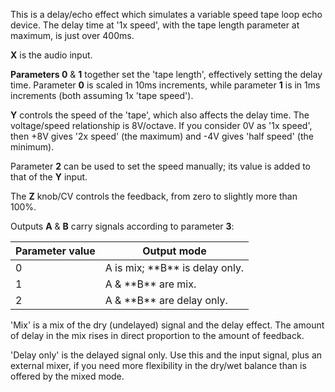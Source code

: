 
This is a delay/echo effect which simulates a variable speed tape loop echo device. The delay time at '1x speed', with
the tape length parameter at maximum, is just over 400ms.

**X** is the audio input.

**Parameters 0** & **1** together set the 'tape length', effectively setting the delay time. Parameter **0** is scaled in 10ms
increments, while parameter **1** is in 1ms increments (both assuming 1x 'tape speed').

**Y** controls the speed of the 'tape', which also affects the delay time. The voltage/speed relationship is 8V/octave. If
you consider 0V as '1x speed', then +8V gives '2x speed' (the maximum) and -4V gives 'half speed' (the minimum).

Parameter **2** can be used to set the speed manually; its value is added to that of the **Y** input.

The **Z** knob/CV controls the feedback, from zero to slightly more than 100%. 

Outputs **A** & **B** carry signals according to parameter **3**:

<table>
<thead>
<tr class="header">
<th><strong>Parameter value</strong></th>
<th><strong>Output mode</strong></th>
</tr>
</thead>
<tbody>
<tr class="odd">
<td>
0
</td>
<td>A is mix; **B** is delay only.</td>
</tr>
<tr class="even">
<td>
1
</td>
<td>
A &amp; **B** are mix.
</td>
</tr>
<tr class="odd">
<td>
2
</td>
<td>
A &amp; **B** are delay only.
</td>
</tr>
</tbody>
</table>

'Mix' is a mix of the dry (undelayed) signal and the delay effect. The amount of delay in the mix rises in direct
proportion to the amount of feedback.

'Delay only' is the delayed signal only. Use this and the input signal, plus an external mixer, if you need more
flexibility in the dry/wet balance than is offered by the mixed mode.

